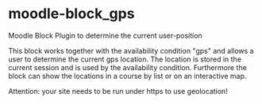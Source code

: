 # moodle-block_gps
Moodle Block Plugin to determine the current user-position

This block works together with the availability condition "gps" and allows a user to determine the current gps location. The location is stored in the current session and is used by the availability condition. Furthermore the block can show the locations in a course by list or on an interactive map.

Attention: your site needs to be run under https to use geolocation!
